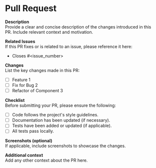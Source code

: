 # Pull Request

**Description**  
Provide a clear and concise description of the changes introduced in this PR. Include relevant context and motivation.

**Related Issues**  
If this PR fixes or is related to an issue, please reference it here:
- Closes #<issue_number>

**Changes**  
List the key changes made in this PR:
- [ ] Feature 1
- [ ] Fix for Bug 2
- [ ] Refactor of Component 3

**Checklist**  
Before submitting your PR, please ensure the following:
- [ ] Code follows the project's style guidelines.
- [ ] Documentation has been updated (if necessary).
- [ ] Tests have been added or updated (if applicable).
- [ ] All tests pass locally.

**Screenshots (optional)**  
If applicable, include screenshots to showcase the changes.

**Additional context**  
Add any other context about the PR here.